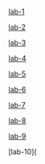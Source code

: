 [lab-1](https://github.com/srk1679/AIML_LAB/blob/main/LAB01%20(1).ipynb)

[lab-2](https://github.com/srk1679/AIML_LAB/blob/main/lab02.ipynb)

[lab-3](https://github.com/srk1679/AIML_LAB/blob/main/Lab03.ipynb)

[lab-4](https://github.com/srk1679/AIML_LAB/blob/main/Lab04.ipynb)

[lab-5](https://github.com/srk1679/AIML_LAB/blob/main/Lab05.ipynb)

[lab-6](https://github.com/srk1679/AIML_LAB/blob/main/LAB06.ipynb)

[lab-7](https://github.com/srk1679/AIML_LAB/blob/main/Lab_07.ipynb)

[lab-8](https://github.com/srk1679/AIML_LAB/blob/main/Lab_08.ipynb)

[lab-9](https://github.com/srk1679/AIML_LAB/blob/main/AIML_LAB9.ipynb)

[lab-10](




